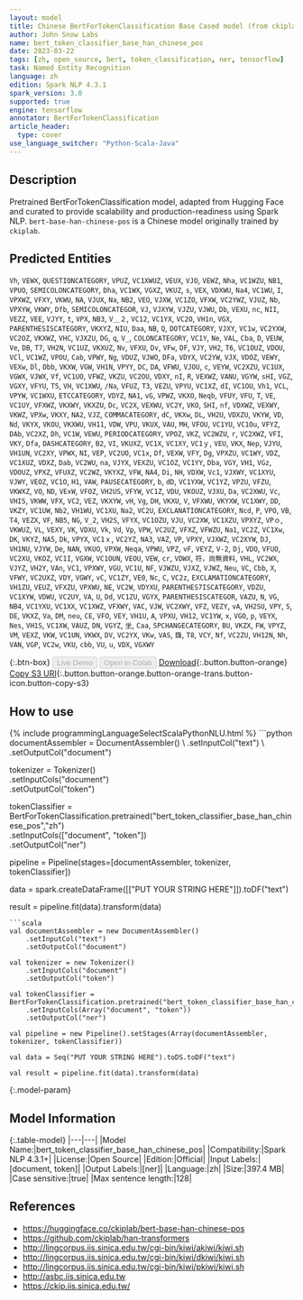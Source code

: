 ```yaml
---
layout: model
title: Chinese BertForTokenClassification Base Cased model (from ckiplab)
author: John Snow Labs
name: bert_token_classifier_base_han_chinese_pos
date: 2023-03-22
tags: [zh, open_source, bert, token_classification, ner, tensorflow]
task: Named Entity Recognition
language: zh
edition: Spark NLP 4.3.1
spark_version: 3.0
supported: true
engine: tensorflow
annotator: BertForTokenClassification
article_header:
  type: cover
use_language_switcher: "Python-Scala-Java"
---
```


## Description

Pretrained BertForTokenClassification model, adapted from Hugging Face and curated to provide scalability and production-readiness using Spark NLP. `bert-base-han-chinese-pos` is a Chinese model originally trained by `ckiplab`.

## Predicted Entities

`Vh`, `VEWX`, `QUESTIONCATEGORY`, `VPUZ`, `VC1XWUZ`, `VEUX`, `VJO`, `VEWZ`, `Nha`, `VC1WZU`, `NB1`, `VPUO`, `SEMICOLONCATEGORY`, `Dha`, `VC1WX`, `VGXZ`, `VKUZ`, `s`, `VEX`, `VDXWU`, `Na4`, `VC1WU`, `I`, `VPXWZ`, `VFXY`, `VKWU`, `NA`, `VJUX`, `Na`, `NB2`, `VEO`, `VJXW`, `VC1ZO`, `VFXW`, `VC2YWZ`, `VJUZ`, `Nb`, `VPXYW`, `VKWY`, `Dfb`, `SEMICOLONCATEGOR`, `VJ`, `VJXYW`, `VJZU`, `VJWU`, `Db`, `VEXU`, `nc`, `NII`, `VEZZ`, `VEE`, `VJYY`, `t`, `VPX`, `NB3`, `V＿２`, `VC12`, `VC1YX`, `VC2O`, `VH1n`, `VGX`, `PARENTHESISCATEGORY`, `VKXYZ`, `NIU`, `Daa`, `NB`, `Q`, `DOTCATEGORY`, `VJXY`, `VC1w`, `VC2YXW`, `VC2OZ`, `VKXWZ`, `VHC`, `VJXZU`, `DG`, `q`, `V_`, `COLONCATEGORY`, `VC1Y`, `Ne`, `VAL`, `Cba`, `D`, `VEUW`, `Ve`, `DB`, `T7`, `VH2N`, `VC1UZ`, `VKXUZ`, `Nv`, `VFXU`, `Dv`, `VFw`, `DF`, `VJY`, `VH2`, `T6`, `VC1OUZ`, `VDOU`, `VCl`, `VC1WZ`, `VPOU`, `Cab`, `VPWY`, `Ng`, `VDUZ`, `VJWO`, `DFa`, `VDYX`, `VC2YW`, `VJX`, `VDOZ`, `VEWY`, `VEXw`, `Dl`, `Dbb`, `VKXW`, `VGW`, `VH1N`, `VPYY`, `DC`, `DA`, `VFWU`, `VJOU`, `c`, `VEYW`, `VC2XZU`, `VC1UX`, `VGWX`, `VJWX`, `Vf`, `VC1UO`, `VFWZ`, `VKZU`, `VC2OU`, `VDXY`, `nI`, `R`, `VEXWZ`, `VANU`, `VGYW`, `sHI`, `VGZ`, `VGXY`, `VFYU`, `T5`, `VH`, `VC1XWU`, `/Na`, `VFUZ`, `T3`, `VEZU`, `VPYU`, `VC1XZ`, `dI`, `VC1OU`, `Vh1`, `VCL`, `VPYW`, `VC1WXU`, `ETCCATEGORY`, `VDYZ`, `NA1`, `vG`, `VPWZ`, `VKXO`, `Neqb`, `VFUY`, `VFU`, `T`, `VE`, `VC1UY`, `VFXWZ`, `VKXWY`, `VKXZU`, `Dc`, `VC2X`, `VEXWU`, `VC2Y`, `VKO`, `SHI`, `nf`, `VDXWZ`, `VEXWY`, `VKWZ`, `VPXw`, `VKXY`, `NA2`, `VJZ`, `COMMACATEGORY`, `dC`, `VKXw`, `DL`, `VH2U`, `VDXZU`, `VKYW`, `VD`, `Nd`, `VKYX`, `VKOU`, `VKXWU`, `VH11`, `VDW`, `VPU`, `VKUX`, `VAU`, `MH`, `VFOU`, `VC1YU`, `VC1Ou`, `VFYZ`, `DAb`, `VC2XZ`, `Dh`, `VC1W`, `VEWU`, `PERIODCATEGORY`, `VPOZ`, `VKZ`, `VC2WZU`, `r`, `VC2XWZ`, `VFI`, `VKY`, `Dfa`, `DASHCATEGORY`, `B2`, `VI`, `VKUXZ`, `VC1X`, `VC1XY`, `VC1ｙ`, `VEU`, `VKX`, `Nep`, `VJYU`, `VH1UN`, `VC2XY`, `VPWX`, `NI`, `VEP`, `VC2UO`, `VC1x`, `Df`, `VEXW`, `VFY`, `Dg`, `VPXZU`, `VC1WY`, `VDZ`, `VC1XUZ`, `VDXZ`, `Dab`, `VC2WU`, `na`, `VJYX`, `VEXZU`, `VC1OZ`, `VC1YY`, `Dba`, `VGY`, `VH1`, `VGz`, `VDOUZ`, `VPXZ`, `VFUXZ`, `VC2WZ`, `VKYXZ`, `VFW`, `NA4`, `Di`, `NH`, `VDXW`, `Vc1`, `VJXWY`, `VC1XYU`, `VJWY`, `VEOZ`, `VC1O`, `H1`, `VAW`, `PAUSECATEGORY`, `b`, `dD`, `VC1YXW`, `VC1YZ`, `VPZU`, `VFZU`, `VKWXZ`, `VO`, `ND`, `VExW`, `VFOZ`, `VH2US`, `VFYW`, `VC1Z`, `VDU`, `VKOUZ`, `VJXU`, `Da`, `VC2XWU`, `Vc`, `VHIS`, `VKWW`, `VFX`, `VC2`, `VEZ`, `VKXYW`, `vH`, `Vg`, `DH`, `VKXU`, `V`, `VFXWU`, `VKYXW`, `VC1XWY`, `DD`, `VKZY`, `VC1UW`, `Nb2`, `VH1WU`, `VC1XU`, `Na2`, `VC2U`, `EXCLANATIONCATEGORY`, `Ncd`, `P`, `VPO`, `VB`, `T4`, `VEZX`, `VF`, `NB5`, `NG`, `V_2`, `VH2S`, `VFYX`, `VC1OZU`, `VJU`, `VC2XW`, `VC1XZU`, `VPXYZ`, `VPｏ`, `VKWUZ`, `VL`, `VEXY`, `VK`, `VDXU`, `Vk`, `Vd`, `Vp`, `VPW`, `VC2UZ`, `VFXZ`, `VFWZU`, `Na1`, `VC2Z`, `VC1Xw`, `DK`, `VKYZ`, `NA5`, `Dk`, `VPYX`, `VC1ｘ`, `VC2YZ`, `NA3`, `VAZ`, `VP`, `VPXY`, `VJXWZ`, `VC2XYW`, `DJ`, `VH1NU`, `VJYW`, `De`, `NAN`, `VKUO`, `VPXW`, `Neqa`, `VPWU`, `VPZ`, `vF`, `VEYZ`, `V-2`, `Dj`, `VDO`, `VFUO`, `VC2XU`, `VKOZ`, `VC1I`, `VGXW`, `VC1OUN`, `VEOU`, `VEW`, `cr`, `VDWX`, `符，尚無資料`, `VHL`, `VC2WX`, `VJYZ`, `VH2Y`, `VAn`, `VC1`, `VPXWY`, `VGU`, `VC1U`, `NF`, `VJWZU`, `VJXZ`, `VJWZ`, `Neu`, `VC`, `Cbb`, `X`, `VFWY`, `VC2UXZ`, `VDY`, `VGWY`, `vC`, `VC1ZY`, `VE0`, `Nc`, `C`, `VC2z`, `EXCLAMATIONCATEGORY`, `VH1ZU`, `VEUZ`, `VFXZU`, `VPXWU`, `NE`, `VC2W`, `VDYXU`, `PARENTHES7ISCATEGORY`, `VDZU`, `VC1XYW`, `VDWU`, `VC2UY`, `VA`, `U`, `Dd`, `VC1ZU`, `VGYX`, `PARENTHESISCATEGOR`, `VAZU`, `N`, `VG`, `NB4`, `VC1YXU`, `VC1XX`, `VC1XWZ`, `VFXWY`, `VAC`, `VJW`, `VC2XWY`, `VFZ`, `VEZY`, `vA`, `VH2SU`, `VPY`, `S`, `DE`, `VKXZ`, `Va`, `DM`, `neu`, `CE`, `VFO`, `VEY`, `VH1U`, `A`, `VPXU`, `VH12`, `VC1YW`, `x`, `VGO`, `p`, `VEYX`, `Nes`, `VH1S`, `VC1XW`, `VAUZ`, `DN`, `VGYZ`, `坐`, `Caa`, `SPCHANGECATEGORY`, `BU`, `VKZX`, `FW`, `VPYZ`, `VM`, `VEXZ`, `VKW`, `VC1UN`, `VKWX`, `DV`, `VC2YX`, `VKw`, `VAS`, `籙`, `T8`, `VCY`, `Nf`, `VC2ZU`, `VH12N`, `Nh`, `VAN`, `VGP`, `VC2w`, `VKU`, `cbb`, `VU`, `u`, `VDX`, `VGXWY`

{:.btn-box}
<button class="button button-orange" disabled>Live Demo</button>
<button class="button button-orange" disabled>Open in Colab</button>
[Download](https://s3.amazonaws.com/auxdata.johnsnowlabs.com/public/models/bert_token_classifier_base_han_chinese_pos_zh_4.3.1_3.0_1679492593842.zip){:.button.button-orange}
[Copy S3 URI](s3://auxdata.johnsnowlabs.com/public/models/bert_token_classifier_base_han_chinese_pos_zh_4.3.1_3.0_1679492593842.zip){:.button.button-orange.button-orange-trans.button-icon.button-copy-s3}

## How to use



<div class="tabs-box" markdown="1">
{% include programmingLanguageSelectScalaPythonNLU.html %}
```python
documentAssembler = DocumentAssembler() \
    .setInputCol("text") \
    .setOutputCol("document")

tokenizer = Tokenizer() \
    .setInputCols("document") \
    .setOutputCol("token")

tokenClassifier = BertForTokenClassification.pretrained("bert_token_classifier_base_han_chinese_pos","zh") \
    .setInputCols(["document", "token"]) \
    .setOutputCol("ner")

pipeline = Pipeline(stages=[documentAssembler, tokenizer, tokenClassifier])

data = spark.createDataFrame([["PUT YOUR STRING HERE"]]).toDF("text")

result = pipeline.fit(data).transform(data)
```
```scala
val documentAssembler = new DocumentAssembler()
    .setInputCol("text")
    .setOutputCol("document")

val tokenizer = new Tokenizer()
    .setInputCols("document")
    .setOutputCol("token")

val tokenClassifier = BertForTokenClassification.pretrained("bert_token_classifier_base_han_chinese_pos","zh")
    .setInputCols(Array("document", "token"))
    .setOutputCol("ner")

val pipeline = new Pipeline().setStages(Array(documentAssembler, tokenizer, tokenClassifier))

val data = Seq("PUT YOUR STRING HERE").toDS.toDF("text")

val result = pipeline.fit(data).transform(data)
```
</div>

{:.model-param}
## Model Information

{:.table-model}
|---|---|
|Model Name:|bert_token_classifier_base_han_chinese_pos|
|Compatibility:|Spark NLP 4.3.1+|
|License:|Open Source|
|Edition:|Official|
|Input Labels:|[document, token]|
|Output Labels:|[ner]|
|Language:|zh|
|Size:|397.4 MB|
|Case sensitive:|true|
|Max sentence length:|128|

## References

- https://huggingface.co/ckiplab/bert-base-han-chinese-pos
- https://github.com/ckiplab/han-transformers
- http://lingcorpus.iis.sinica.edu.tw/cgi-bin/kiwi/akiwi/kiwi.sh
- http://lingcorpus.iis.sinica.edu.tw/cgi-bin/kiwi/dkiwi/kiwi.sh
- http://lingcorpus.iis.sinica.edu.tw/cgi-bin/kiwi/pkiwi/kiwi.sh
- http://asbc.iis.sinica.edu.tw
- https://ckip.iis.sinica.edu.tw/